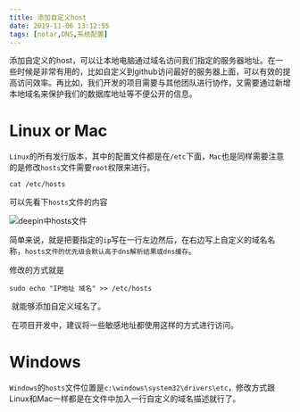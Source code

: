 ```yaml
---
title: 添加自定义host
date: 2019-11-06 13:12:55
tags: [notar,DNS,系统配置]
---
```

​添加自定义的host，可以让本地电脑通过域名访问我们指定的服务器地址。在一些时候是非常有用的，比如自定义到github访问最好的服务器上面，可以有效的提高访问效率。再比如，我们开发的项目需要与其他团队进行协作，又需要通过新增本地域名来保护我们的数据库地址等不便公开的信息。

# Linux or Mac

`Linux`的所有发行版本，其中的配置文件都是在`/etc`下面，`Mac`也是同样需要注意的是修改`hosts`文件需要`root`权限来进行。

```shell
cat /etc/hosts
```

可以先看下`hosts`文件的内容

![deepin中hosts文件](http://q0j84xr3u.bkt.clouddn.com/201911061323.png)

简单来说，就是把要指定的`ip`写在一行左边然后，在右边写上自定义的域名名称，`hosts文件的优先级会默认高于dns解析结果或dns缓存`。

修改的方式就是

```shell
sudo echo "IP地址 域名" >> /etc/hosts
```

​	就能够添加自定义域名了。

​	在项目开发中，建议将一些敏感地址都使用这样的方式进行访问。

# Windows

`Windows`的`hosts`文件位置是`c:\windows\system32\drivers\etc`，修改方式跟Linux和Mac一样都是在文件中加入一行自定义的域名描述就行了。
